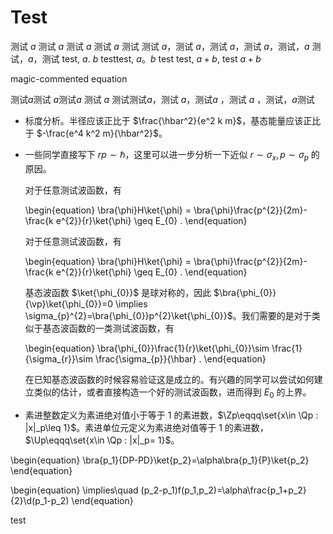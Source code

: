 # Test

测试 $a$ 测试 $a$ 测试 $a$ 测试 $a$ 测试
测试 $a$，测试 $a$，测试 $a$，测试 $a$，测试，$a$ 测试，$a$，测试
test, $a$. $b$ testtest, $a$。$b$ test
test, $a+b$, test $a + b$ 

magic-commented equation
<!-- MarkdownFormat-IEB-Off -->
测试$a$测试 $a$测试$a$ 测试 $a$ 测试测试$a$，测试 $a$，测试$a$ ，测试 $a$ ，测试，$a$测试
<!-- MarkdownFormat-IEB-Off -->

* 标度分析。半径应该正比于 $\frac{\hbar^2}{e^2 k m}$，基态能量应该正比于 $-\frac{e^4 k^2 m}{\hbar^2}$。

* 一些同学直接写下 $rp\sim \hbar$，这里可以进一步分析一下近似 $r\sim \sigma_x, p\sim \sigma_p$ 的原因。

    对于任意测试波函数，有

    \begin{equation}
        \bra{\phi}H\ket{\phi}
        =
        \bra{\phi}\frac{p^{2}}{2m}-\frac{k e^{2}}{r}\ket{\phi}
        \geq E_{0}
        .
    \end{equation}

    对于任意测试波函数，有

    \begin{equation}
        \bra{\phi}H\ket{\phi}
        =
        \bra{\phi}\frac{p^{2}}{2m}-\frac{k e^{2}}{r}\ket{\phi}
        \geq E_{0}
        .
    \end{equation}

    基态波函数 $\ket{\phi_{0}}$ 是球对称的，因此 $\bra{\phi_{0}}{\vp}\ket{\phi_{0}}=0 \implies \sigma_{p}^{2}=\bra{\phi_{0}}p^{2}\ket{\phi_{0}}$。我们需要的是对于类似于基态波函数的一类测试波函数，有

    \begin{equation}
        \bra{\phi_{0}}\frac{1}{r}\ket{\phi_{0}}\sim \frac{1}{\sigma_{r}}\sim \frac{\sigma_{p}}{\hbar}
        .
    \end{equation}

    在已知基态波函数的时候容易验证这是成立的。有兴趣的同学可以尝试如何建立类似的估计，或者直接构造一个好的测试波函数，进而得到 $E_{0}$ 的上界。

* 素进整数定义为素进绝对值小于等于 $1$ 的素进数，$\Zp\eqqq\set{x\in \Qp : |x|_p\leq 1}$。素进单位元定义为素进绝对值等于 $1$ 的素进数，$\Up\eqqq\set{x\in \Qp : |x|_p= 1}$。

\begin{equation}
    \bra{p_1}{DP-PD}\ket{p_2}=\alpha\bra{p_1}{P}\ket{p_2}
\end{equation}


\begin{equation}
    \implies\quad (p_2-p_1)f(p_1,p_2)=\alpha\frac{p_1+p_2}{2}\d(p_1-p_2)
\end{equation}

test
